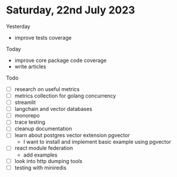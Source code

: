 # Saturday, 22nd July 2023

Yesterday
- improve tests coverage

Today
- improve core package code coverage
- write articles

Todo
- [ ] research on useful metrics
- [ ] metrics collection for golang concurrency
- [ ] streamlit
- [ ] langchain and vector databases
- [ ] monorepo
- [ ] trace testing
- [ ] cleanup documentation
- [ ] learn about postgres vector extension pgvector
	- I want to install and implement basic example using pgvector
- [ ] react module federation
  - add examples
- [ ] look into http dumping tools
- [ ] testing with miniredis
